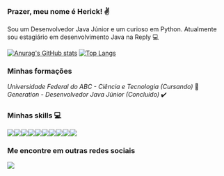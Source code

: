 ### Prazer, meu nome é Herick! :v:

Sou um Desenvolvedor Java Júnior e um curioso em Python. Atualmente sou estagiário em desenvolvimento Java na Reply :computer:

[![Anurag's GitHub stats](https://github-readme-stats.vercel.app/api?username=herickwill&show_icons=true)](https://github.com/anuraghazra/github-readme-stats)
[![Top Langs](https://github-readme-stats.vercel.app/api/top-langs/?username=herickwill&layout=compact)](https://github.com/herickwill/github-readme-stats)


### Minhas formações 
<i>Universidade Federal do ABC - Ciência e Tecnologia (Cursando) </i> :construction:
<br>
<i>Generation - Desenvolvedor Java Júnior (Concluído) </i> :heavy_check_mark:




### Minhas skills :computer:
  <img align="center" src="https://img.shields.io/badge/Java-ED8B00?style=for-the-badge&logo=java&logoColor=white" /><img align="center" src="https://img.shields.io/badge/Python-3776AB?style=for-the-badge&logo=python&logoColor=white"/><img align="center" src="https://img.shields.io/badge/HTML-239120?style=for-the-badge&logo=html5&logoColor=white"/><img align="center" src="https://img.shields.io/badge/CSS-239120?&style=for-the-badge&logo=css3&logoColor=white"/><img align="center" src="https://img.shields.io/badge/JavaScript-F7DF1E?style=for-the-badge&logo=javascript&logoColor=black"/><img align="center" src="https://img.shields.io/badge/TypeScript-007ACC?style=for-the-badge&logo=typescript&logoColor=white"/><img align="center" src="https://img.shields.io/badge/Angular-DD0031?style=for-the-badge&logo=angular&logoColor=white"/><img align="center" src="https://img.shields.io/badge/Bootstrap-563D7C?style=for-the-badge&logo=bootstrap&logoColor=white"/><img align="center" src="https://img.shields.io/badge/Spring-6DB33F?style=for-the-badge&logo=spring&logoColor=white"/><img align="center" src="https://img.shields.io/badge/MySQL-00000F?style=for-the-badge&logo=mysql&logoColor=white"/>
  


### Me encontre em outras redes sociais
<a href="https://www.linkedin.com/in/herick-willians/">
  <img align="center" src="https://img.shields.io/badge/LinkedIn-0077B5?style=for-the-badge&logo=linkedin&logoColor=white" />
</a>
